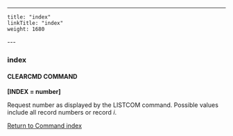 ---
    title: "index"
    linkTitle: "index"
    weight: 1680
---<span id="index"></span>

### index

#### CLEARCMD COMMAND

****[INDEX
= number]****

Request number as displayed by the LISTCOM command. Possible values include all record numbers or record *i*.

[Return to Command index](../../)
